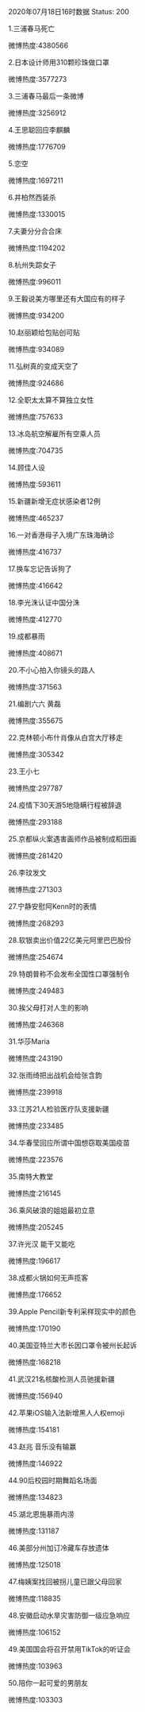 2020年07月18日16时数据
Status: 200

1.三浦春马死亡

微博热度:4380566

2.日本设计师用310颗珍珠做口罩

微博热度:3577273

3.三浦春马最后一条微博

微博热度:3256912

4.王思聪回应李麒麟

微博热度:1776709

5.恋空

微博热度:1697211

6.井柏然西装杀

微博热度:1330015

7.夫妻分分合合床

微博热度:1194202

8.杭州失踪女子

微博热度:996011

9.王毅说美方哪里还有大国应有的样子

微博热度:934200

10.赵丽颖给包贴创可贴

微博热度:934089

11.弘树真的变成天空了

微博热度:924686

12.全职太太算不算独立女性

微博热度:757633

13.冰岛航空解雇所有空乘人员

微博热度:704735

14.顾佳人设

微博热度:593611

15.新疆新增无症状感染者12例

微博热度:465237

16.一对香港母子入境广东珠海确诊

微博热度:416737

17.换车忘记告诉狗了

微博热度:416642

18.李光洙认证中国分洙

微博热度:412770

19.成都暴雨

微博热度:408671

20.不小心拍入你镜头的路人

微博热度:371563

21.编剧六六 黄磊

微博热度:355675

22.克林顿小布什肖像从白宫大厅移走

微博热度:305342

23.王小七

微博热度:297787

24.疫情下30天游5地隐瞒行程被辞退

微博热度:293188

25.京都纵火案遇害画师作品被制成稻田画

微博热度:281420

26.李玟发文

微博热度:271303

27.宁静安慰阿Kenn时的表情

微博热度:268293

28.软银卖出价值22亿美元阿里巴巴股份

微博热度:254674

29.特朗普称不会发布全国性口罩强制令

微博热度:249483

30.挨父母打对人生的影响

微博热度:246368

31.华莎Maria

微博热度:243190

32.张雨绮把出战机会给张含韵

微博热度:239918

33.江苏21人检验医疗队支援新疆

微博热度:233485

34.华春莹回应所谓中国想窃取美国疫苗

微博热度:223576

35.南特大教堂

微博热度:216145

36.乘风破浪的姐姐最初立意

微博热度:205245

37.许光汉 能干又能吃

微博热度:196617

38.成都火锅如何无声揽客

微博热度:176652

39.Apple Pencil新专利采样现实中的颜色

微博热度:170190

40.美国亚特兰大市长因口罩令被州长起诉

微博热度:168218

41.武汉21名核酸检测人员驰援新疆

微博热度:156940

42.苹果iOS输入法新增黑人人权emoji

微博热度:154181

43.赵兆 音乐没有输赢

微博热度:146922

44.90后校园时期舞蹈名场面

微博热度:134823

45.湖北恩施暴雨内涝

微博热度:131187

46.美部分州加订冷藏车存放遗体

微博热度:125018

47.梅姨案找回被拐儿童已跟父母回家

微博热度:118835

48.安徽启动水旱灾害防御一级应急响应

微博热度:106152

49.美国国会将召开禁用TikTok的听证会

微博热度:103963

50.陪你一起可爱的男朋友

微博热度:103303

